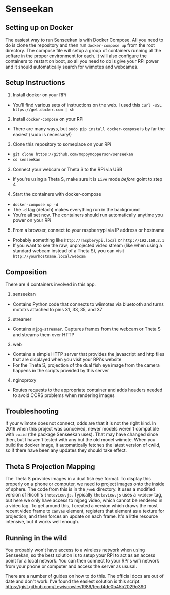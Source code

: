 # Senseekan

## Setting up on Docker
The easiest way to run Senseekan is with Docker Compose. All you need to do is clone the repository and then run `docker-compose up` from the root directory. The compose file will setup a group of containers running all the softare in the proper environment for each. It will also configure the containers to restart on boot, so all you need to do is give your RPi power and it should automatically search for wiimotes and webcames.

## Setup Instructions
1. Install docker on your RPi
  - You'll find various sets of instructions on the web. I used this `curl -sSL https://get.docker.com | sh`
2. Install `docker-compose` on your RPi
  - There are many ways, but `sudo pip install docker-compose` is by far the easiest (sudo is necessary!)
3. Clone this repository to someplace on your RPi
  - `git clone https://github.com/moppymopperson/senseekan`
  - `cd senseekan`
3. Connect your webcam or Theta S to the RPi via USB
  - If you're using a Theta S, make sure it is `Live` mode *before* goint to step 4
4. Start the containers with docker-compose
  - `docker-compose up -d`
  - The `-d` tag (detach) makes everything run in the background
  - You're all set now. The containers should run automatically anytime you power on your RPi
5. From a browser, connect to your raspberrypi via IP address or hostname
  - Probably something like `http://raspberypi.local` or `http://192.168.2.1`
  - If you want to see the raw, unprojected video stream (like when using a standard webcam instead of a Theta S), you can visit `http://yourhostname.local/webcam`

## Composition
There are 4 containers involved in this app.
1. senseekan
  - Contains Python code that connects to wiimotes via bluetooth and turns mototrs attached to pins 31, 33, 35, and 37
2. streamer
  - Contains `mjpg-streamer`. Captures frames from the webcam or Theta S and streams them over HTTP
3. web
  - Contains a simple HTTP server that provides the javascript and http files that are displayed when you visit your RPi's website
  - For the Theta S, projection of the dual fish eye image from the camera happens in the scripts provided by this server
4. nginxproxy
  - Routes requests to the appropriate container and adds headers needed to avoid CORS problems when rendering images

## Troubleshooting
If your wiimote does not connect, odds are that it is not the right kind. In 2016 when this project was conceived, newer models weren't compatible with `cwiid` (the package Senseekan uses). That may have changed since then, but I haven't tested with any but the old model wiimote. When you build the docker image, it automatically fetches the latest version of cwiid, so if there have been any updates they should take effect. 

## Theta S Projection Mapping
The Theta S provides images in a dual fish eye format. To display this properly on a phone or computer, we need to project images onto the inside of sphere. The code from this is in the `/web` directory. It uses a modified version of Ricoh's `thetaview.js`. Typically `thetaview.js` uses a `<video>` tag, but here we only have access to mjpeg video, which cannot be rendered in a video tag. To get around this, I created a version which draws the most recent video frame to `canvas` element, registers that element as a texture for projection, and then forces an update on each frame. It's a little resource intensive, but it works well enough.

## Running in the wild
You probably won't have access to a wireless network when using Senseekan, so the best solution is to setup your RPi to act as an access point for a local network. You can then connect to your RPi's wifi network from your phone or computer and access the server as ususal.

There are a number of guides on how to do this. The official docs are out of date and don't work. I've found the easiest solution is this script.
https://gist.github.com/Lewiscowles1986/fecd4de0b45b2029c390
